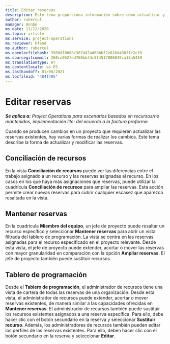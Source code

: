 ```yaml
---
title: Editar reservas
description: Este tema proporciona información sobre cómo actualizar y modificar las reservas.
author: ruhercul
manager: Annbe
ms.date: 11/12/2020
ms.topic: article
ms.service: project-operations
ms.reviewer: kfend
ms.author: ruhercul
ms.openlocfilehash: 3980df0608c387d47ad68bbf2e816d408f1c2cf0
ms.sourcegitcommit: 260ce052fed760bb44c514517806049ca13a5459
ms.translationtype: HT
ms.contentlocale: es-ES
ms.lasthandoff: 01/08/2021
ms.locfileid: "4841405"
---
```

# <a name="edit-bookings"></a>Editar reservas

_**Se aplica a:** Project Operations para escenarios basados en recursos/no mantenidos, implementación lite: del acuerdo a la factura proforma_


Cuando se producen cambios en un proyecto que requieren actualizar las reservas existentes, hay varias formas de realizar los cambios. Este tema describe la forma de actualizar y modificar las reservas.

## <a name="resource-reconciliation"></a>Conciliación de recursos

En la vista **Conciliación de recursos** puede ver las diferencias entre el trabajo asignado a un recurso y las reservas asignadas al recurso. En los casos en los que haya más asignaciones que reservas, puede utilizar la cuadrícula **Conciliación de recursos** para ampliar las reservas. Esta acción permite crear nuevas reservas para cubrir cualquier escasez que aparezca resaltada en la vista.

## <a name="maintain-bookings"></a>Mantener reservas

En la cuadrícula **Miembro del equipo**, un jefe de proyecto puede resaltar un recurso específico y seleccionar **Mantener reservas** para abrir un vista filtrada del tablero de programación. La vista se centra en las reservas asignadas para el recurso especificado en el proyecto relevante. Desde esta vista, el jefe de proyecto puede extender, acortar o mover las reservas con mayor granularidad en comparación con la opción **Ampliar reservas**. El jefe de proyecto también puede sustituir recursos.

## <a name="schedule-board"></a>Tablero de programación

Desde el **Tablero de programación**, el administrador de recursos tiene una vista de cartera de todas las reservas de una organización. Desde esta vista, el administrador de recursos puede extender, acortar o mover reservas existentes, de manera similar a las capacidades ofrecidas en **Mantener reservas**. El administrador de recursos también puede sustituir los recursos existentes asignados a una reserva específica. Para ello, debe hacer clic con el botón secundario en la reserva y seleccionar **Sustituir recurso**. Además, los administradores de recursos también pueden editar los perfiles de las reservas existentes. Para ello, deben hacer clic con el botón secundario en la reserva y seleccionar **Editar**.
